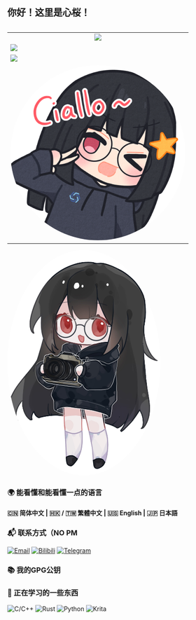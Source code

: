 ## 你好！这里是心桜！

<table align='right' border="0">
<tr><td><div align="center"> <img width="400" src="https://count.kjchmc.cn/get/@:hatanokokosa?theme=gelbooru" /> </div></td></tr>
<tr><td><img src="https://github-readme-stats.vercel.app/api?username=hatanokokosa&?count_private=true&hide_border=true&theme=catppuccin_latte&include_all_commits=true&show_icons=true" width="400"></td></tr>
<tr><td><img src="https://github-readme-stats.vercel.app/api/top-langs/?username=hatanokokosa&theme=catppuccin_latte&layout=compact&hide_border=true" width="400"></td></tr>
<tr><td><img src="https://raw.githubusercontent.com/hatanokokosa/hatanokokosa/refs/heads/main/ciallo.png" alt="avatar" style="width: 400px; border-radius: 50%;"/></td></tr>
</table>

<tr><td><img src="https://raw.githubusercontent.com/hatanokokosa/hatanokokosa/refs/heads/main/Q.png" alt="avatar" style="width: 350px; border-radius: 50%;"/></td></tr>

### 🌍 能看懂和能看懂一点的语言

#### 🇨🇳 简体中文  |  🇭🇰 / 🇹🇼 繁體中文  |  🇺🇸 English  |  🇯🇵 日本語

### 📬 联系方式（NO PM
 [![Email](https://img.shields.io/badge/_kokosaarisu-FF69B4?style=for-the-badge&logo=gmail&logoColor=white)](mailto:kokosaarisu@gmail.com)
[![Bilibili](https://img.shields.io/badge/_-00A1D6?style=for-the-badge&logo=bilibili&logoColor=white)](https://space.bilibili.com/3546660854565061)
[![Telegram](https://img.shields.io/badge/_KokosaKawaii-26A5E4?style=for-the-badge&logo=telegram&logoColor=white)](https://t.me/KokosaKawaii)

### 📚 我的GPG公钥

### 🚀 正在学习的一些东西
 ![C/C++](https://img.shields.io/badge/-C/C++-00599C?style=for-the-badge&logo=c%2B%2B&logoColor=white&labelColor=000000)
![Rust](https://img.shields.io/badge/-Rust-000000?style=for-the-badge&logo=rust&logoColor=white)
![Python](https://img.shields.io/badge/-Python-3776AB?style=for-the-badge&logo=python&logoColor=white)
![Krita](https://img.shields.io/badge/-Krita-6A1B9A?style=for-the-badge&logo=krita&logoColor=white)

